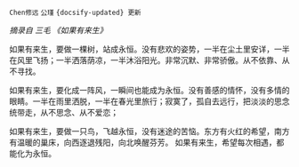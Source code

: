 `Chen修远` `公瑾` `{docsify-updated} 更新`

*摘录自 三毛 《如果有来生》*

如果有来生，要做一棵树，站成永恒。没有悲欢的姿势，一半在尘土里安详，一半在风里飞扬；一半洒落荫凉，一半沐浴阳光。非常沉默、非常骄傲。从不依靠、从不寻找。   

如果有来生，要化成一阵风，一瞬间也能成为永恒。没有善感的情怀，没有多情的眼睛。一半在雨里洒脱，一半在春光里旅行；寂寞了，孤自去远行，把淡淡的思念统带走，从不思念、从不爱恋；   

如果有来生，要做一只鸟，飞越永恒，没有迷途的苦恼。东方有火红的希望，南方有温暖的巢床，向西逐退残阳，向北唤醒芬芳。 如果有来生，希望每次相遇，都能化为永恒。